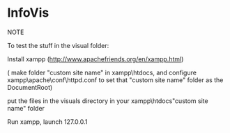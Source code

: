 InfoVis
=======

NOTE

To test the stuff in the visual folder:

Install xampp (http://www.apachefriends.org/en/xampp.html)

( make folder "custom site name" in  xampp\htdocs\, and
  configure xampp\apache\conf\httpd.conf to set that "custom site name" folder as the DocumentRoot)
  
put the files in the visuals directory in your xampp\htdocs\"custom site name" folder

Run xampp, launch 127.0.0.1